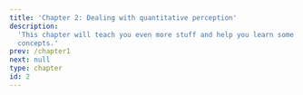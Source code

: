 ```yaml
---
title: 'Chapter 2: Dealing with quantitative perception'
description:
  'This chapter will teach you even more stuff and help you learn some new
  concepts.'
prev: /chapter1
next: null
type: chapter
id: 2
---
```


<exercise id="1" title="Representation of sensory attributes and bivariate analysis">
</exercise>

<exercise id="2" title="Concept of independance">
</exercise>

<exercise id="3" title="Deviation to the independance">
</exercise>

<exercise id="5" title="Inertia">
</exercise>

<exercise id="6" title="CA">
</exercise>

<exercise id="4" title="Categories involvement in independance">
</exercise>